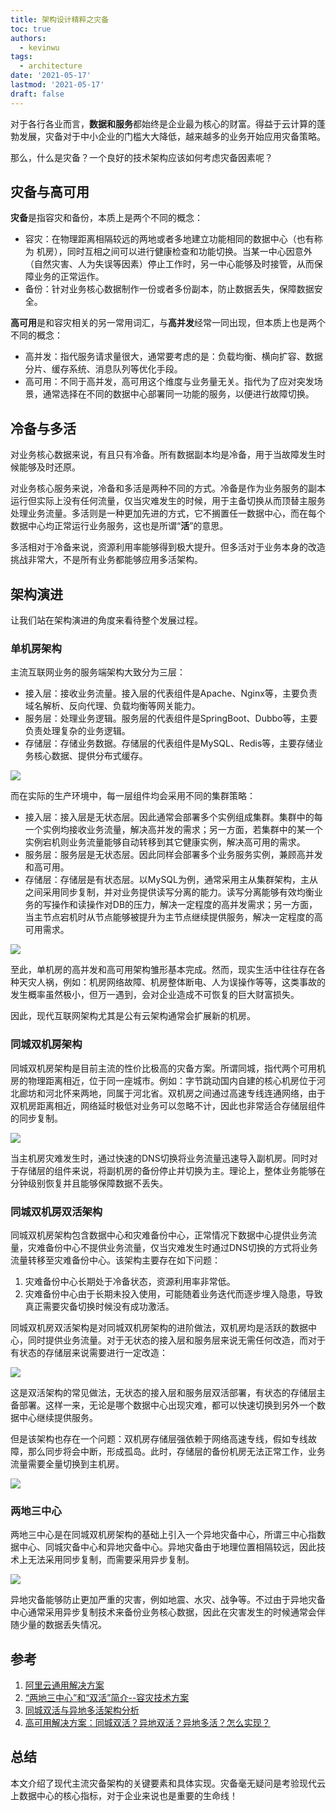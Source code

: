 ```yaml
---
title: 架构设计精粹之灾备
toc: true
authors:
  - kevinwu
tags:
  - architecture
date: '2021-05-17'
lastmod: '2021-05-17'
draft: false
---
```


对于各行各业而言，**数据和服务**都始终是企业最为核心的财富。得益于云计算的蓬勃发展，灾备对于中小企业的门槛大大降低，越来越多的业务开始应用灾备策略。

那么，什么是灾备？一个良好的技术架构应该如何考虑灾备因素呢？

## 灾备与高可用
**灾备**是指容灾和备份，本质上是两个不同的概念：
* 容灾：在物理距离相隔较远的两地或者多地建立功能相同的数据中心（也有称为 机房），同时互相之间可以进行健康检查和功能切换。当某一中心因意外（自然灾害、人为失误等因素）停止工作时，另一中心能够及时接管，从而保障业务的正常运作。
* 备份：针对业务核心数据制作一份或者多份副本，防止数据丢失，保障数据安全。

**高可用**是和容灾相关的另一常用词汇，与**高并发**经常一同出现，但本质上也是两个不同的概念：
* 高并发：指代服务请求量很大，通常要考虑的是：负载均衡、横向扩容、数据分片、缓存系统、消息队列等优化手段。
* 高可用：不同于高并发，高可用这个维度与业务量无关。指代为了应对突发场景，通常选择在不同的数据中心部署同一功能的服务，以便进行故障切换。

## 冷备与多活
对业务核心数据来说，有且只有冷备。所有数据副本均是冷备，用于当故障发生时候能够及时还原。

对业务核心服务来说，冷备和多活是两种不同的方式。冷备是作为业务服务的副本运行但实际上没有任何流量，仅当灾难发生的时候，用于主备切换从而顶替主服务处理业务流量。多活则是一种更加先进的方式，它不搁置任一数据中心，而在每个数据中心均正常运行业务服务，这也是所谓“**活**”的意思。

多活相对于冷备来说，资源利用率能够得到极大提升。但多活对于业务本身的改造挑战非常大，不是所有业务都能够应用多活架构。

## 架构演进
让我们站在架构演进的角度来看待整个发展过程。

### 单机房架构
主流互联网业务的服务端架构大致分为三层：
* 接入层：接收业务流量。接入层的代表组件是Apache、Nginx等，主要负责域名解析、反向代理、负载均衡等网关能力。
* 服务层：处理业务逻辑。服务层的代表组件是SpringBoot、Dubbo等，主要负责处理复杂的业务逻辑。
* 存储层：存储业务数据。存储层的代表组件是MySQL、Redis等，主要存储业务核心数据、提供分布式缓存。

![](/images/blogs-arch-failover/single-dc.png)

而在实际的生产环境中，每一层组件均会采用不同的集群策略：
* 接入层：接入层是无状态层。因此通常会部署多个实例组成集群。集群中的每一个实例均接收业务流量，解决高并发的需求；另一方面，若集群中的某一个实例宕机则业务流量能够自动转移到其它健康实例，解决高可用的需求。
* 服务层：服务层是无状态层。因此同样会部署多个业务服务实例，兼顾高并发和高可用。
* 存储层：存储层是有状态层。以MySQL为例，通常采用主从集群架构，主从之间采用同步复制，并对业务提供读写分离的能力。读写分离能够有效均衡业务的写操作和读操作对DB的压力，解决一定程度的高并发需求；另一方面，当主节点宕机时从节点能够被提升为主节点继续提供服务，解决一定程度的高可用需求。

![](/images/blogs-arch-failover/single-dc-impl.png)

至此，单机房的高并发和高可用架构雏形基本完成。然而，现实生活中往往存在各种天灾人祸，例如：机房网络故障、机房整体断电、人为误操作等等，这类事故的发生概率虽然极小，但万一遇到，会对企业造成不可恢复的巨大财富损失。

因此，现代互联网架构尤其是公有云架构通常会扩展新的机房。

### 同城双机房架构
同城双机房架构是目前主流的性价比极高的灾备方案。所谓同城，指代两个可用机房的物理距离相近，位于同一座城市。例如：字节跳动国内自建的核心机房位于河北廊坊和河北怀来两地，同属于河北省。双机房之间通过高速专线连通网络，由于双机房距离相近，网络延时极低对业务可以忽略不计，因此也非常适合存储层组件的同步复制。

![](/images/blogs-arch-failover/double-dc-backup.png)

当主机房灾难发生时，通过快速的DNS切换将业务流量迅速导入副机房。同时对于存储层的组件来说，将副机房的备份停止并切换为主。理论上，整体业务能够在分钟级别恢复并且能够保障数据不丢失。

### 同城双机房双活架构
同城双机房架构包含数据中心和灾难备份中心，正常情况下数据中心提供业务流量，灾难备份中心不提供业务流量，仅当灾难发生时通过DNS切换的方式将业务流量转移至灾难备份中心。该架构主要存在如下问题：

1. 灾难备份中心长期处于冷备状态，资源利用率非常低。
2. 灾难备份中心由于长期未投入使用，可能随着业务迭代而逐步埋入隐患，导致真正需要灾备切换时候没有成功激活。

同城双机房双活架构是对同城双机房架构的进阶做法，双机房均是活跃的数据中心，同时提供业务流量。对于无状态的接入层和服务层来说无需任何改造，而对于有状态的存储层来说需要进行一定改造：

![](/images/blogs-arch-failover/double-dc-active.png)

这是双活架构的常见做法，无状态的接入层和服务层双活部署，有状态的存储层主备部署。这样一来，无论是哪个数据中心出现灾难，都可以快速切换到另外一个数据中心继续提供服务。

但是该架构也存在一个问题：双机房存储层强依赖于网络高速专线，假如专线故障，那么同步将会中断，形成孤岛。此时，存储层的备份机房无法正常工作，业务流量需要全量切换到主机房。

![](/images/blogs-arch-failover/double-dc-active-network-issue.png)

### 两地三中心
两地三中心是在同城双机房架构的基础上引入一个异地灾备中心，所谓三中心指数据中心、同城灾备中心和异地灾备中心。异地灾备由于地理位置相隔较远，因此技术上无法采用同步复制，而需要采用异步复制。

![](/images/blogs-arch-failover/treble-dc.png)

异地灾备能够防止更加严重的灾害，例如地震、水灾、战争等。不过由于异地灾备中心通常采用异步复制技术来备份业务核心数据，因此在灾害发生的时候通常会伴随少量的数据丢失情况。

## 参考
1. [阿里云通用解决方案](https://help.aliyun.com/product/63551.html?spm=a2c4g.11186623.6.540.476d75f3xoTlDk)
2. [“两地三中心”和“双活”简介--容灾技术方案](https://cloud.tencent.com/developer/article/1645727)
3. [同城双活与异地多活架构分析](https://segmentfault.com/a/1190000024447073)
4. [高可用解决方案：同城双活？异地双活？异地多活？怎么实现？](https://www.modb.pro/db/41137)

## 总结
本文介绍了现代主流灾备架构的关键要素和具体实现。灾备毫无疑问是考验现代云上数据中心的核心指标，对于企业来说也是重要的生命线！
